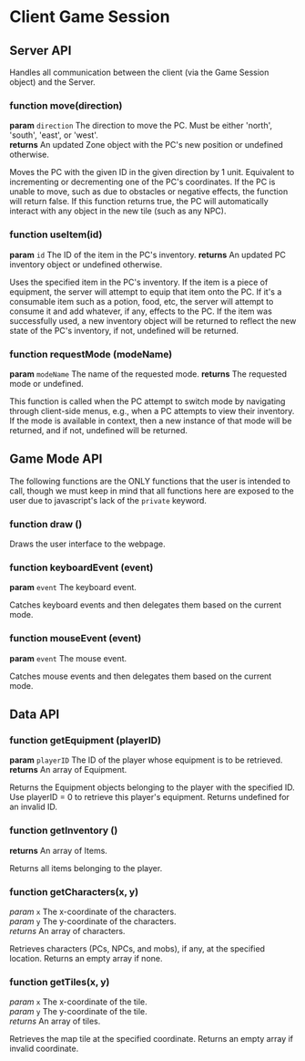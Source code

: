 # Client Game Session

## Server API

Handles all communication between the client (via the Game Session object) and the Server.

### function move(direction)

**param** `direction` The direction to move the PC. Must be either 'north', 'south', 'east', or 'west'.  
**returns** An updated Zone object with the PC's new position or undefined otherwise.

Moves the PC with the given ID in the given direction by 1 unit. Equivalent to incrementing or decrementing one of the PC's coordinates. If the PC is unable to move, such as due to obstacles or negative effects, the function will return false. If this function returns true, the PC will automatically interact with any object in the new tile (such as any NPC).  

### function useItem(id)

**param** `id` The ID of the item in the PC's inventory.
**returns** An updated PC inventory object or undefined otherwise.

Uses the specified item in the PC's inventory. If the item is a piece of equipment, the server will attempt to equip that item onto the PC. If it's a consumable item such as a potion, food, etc, the server will attempt to consume it and add whatever, if any, effects to the PC. If the item was successfully used, a new inventory object will be returned to reflect the new state of the PC's inventory, if not, undefined will be returned.

### function requestMode (modeName) 

**param** `modeName` The name of the requested mode.
**returns** The requested mode or undefined.

This function is called when the PC attempt to switch mode by navigating through client-side menus, e.g., when a PC attempts to view their inventory. If the mode is available in context, then a new instance of that mode will be returned, and if not, undefined will be returned.

## Game Mode API

The following functions are the ONLY functions that the user is intended to call, though we must keep in mind that all functions here are exposed to the user due to javascript's lack of the `private` keyword.

### function draw ()

Draws the user interface to the webpage.

### function keyboardEvent (event)

**param** `event` The keyboard event.

Catches keyboard events and then delegates them based on the current mode.

### function mouseEvent (event)

**param** `event` The mouse event.

Catches mouse events and then delegates them based on the current mode.

## Data API

### function getEquipment (playerID)

**param** `playerID` The ID of the player whose equipment is to be retrieved.
**returns** An array of Equipment.

Returns the Equipment objects belonging to the player with the specified ID. Use playerID = 0 to retrieve this player's equipment. Returns undefined for an invalid ID.

### function getInventory ()

**returns** An array of Items.

Returns all items belonging to the player.

### function getCharacters(x, y)

*param* `x` The x-coordinate of the characters.  
*param* `y` The y-coordinate of the characters.  
*returns* An array of characters.
  
Retrieves characters (PCs, NPCs, and mobs), if any, at the specified location. Returns an empty array if none.

### function getTiles(x, y)

*param* `x` The x-coordinate of the tile.  
*param* `y` The y-coordinate of the tile.  
*returns* An array of tiles.
  
Retrieves the map tile at the specified coordinate. Returns an empty array if invalid coordinate.